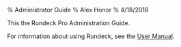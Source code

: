 % Administrator Guide
% Alex Honor
% 4/18/2018

This the Rundeck Pro Administration Guide.

For information about using Rundeck, see the [User Manual](../manual/index.html).

